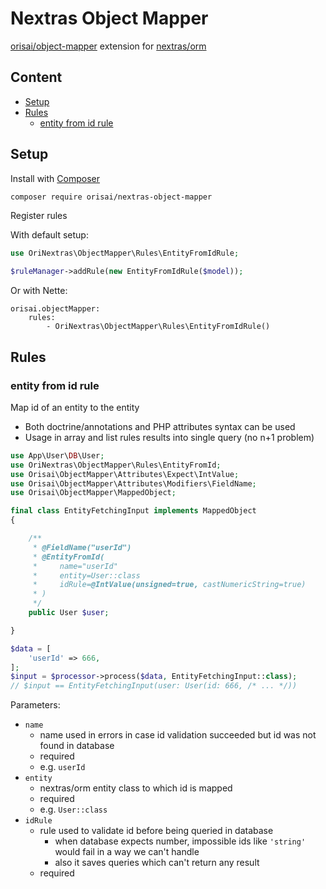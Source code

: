 # Nextras Object Mapper

[orisai/object-mapper](https://github.com/orisai/object-mapper) extension
for [nextras/orm](https://github.com/nextras/orm)

## Content

- [Setup](#setup)
- [Rules](#rules)
	- [entity from id rule](#entity-from-id-rule)

## Setup

Install with [Composer](https://getcomposer.org)

```sh
composer require orisai/nextras-object-mapper
```

Register rules

With default setup:

```php
use OriNextras\ObjectMapper\Rules\EntityFromIdRule;

$ruleManager->addRule(new EntityFromIdRule($model));
```

Or with Nette:

```neon
orisai.objectMapper:
	rules:
		- OriNextras\ObjectMapper\Rules\EntityFromIdRule()
```

## Rules

### entity from id rule

Map id of an entity to the entity

- Both doctrine/annotations and PHP attributes syntax can be used
- Usage in array and list rules results into single query (no n+1 problem)

```php
use App\User\DB\User;
use OriNextras\ObjectMapper\Rules\EntityFromId;
use Orisai\ObjectMapper\Attributes\Expect\IntValue;
use Orisai\ObjectMapper\Attributes\Modifiers\FieldName;
use Orisai\ObjectMapper\MappedObject;

final class EntityFetchingInput implements MappedObject
{

	/**
	 * @FieldName("userId")
	 * @EntityFromId(
	 *     name="userId"
	 *     entity=User::class
	 *     idRule=@IntValue(unsigned=true, castNumericString=true)
	 * )
	 */
	public User $user;

}
```

```php
$data = [
	'userId' => 666,
];
$input = $processor->process($data, EntityFetchingInput::class);
// $input == EntityFetchingInput(user: User(id: 666, /* ... */))
```

Parameters:

- `name`
	- name used in errors in case id validation succeeded but id was not found in database
	- required
	- e.g. `userId`
- `entity`
	- nextras/orm entity class to which id is mapped
	- required
	- e.g. `User::class`
- `idRule`
	- rule used to validate id before being queried in database
		- when database expects number, impossible ids like `'string'` would fail in a way we can't handle
		- also it saves queries which can't return any result
	- required
